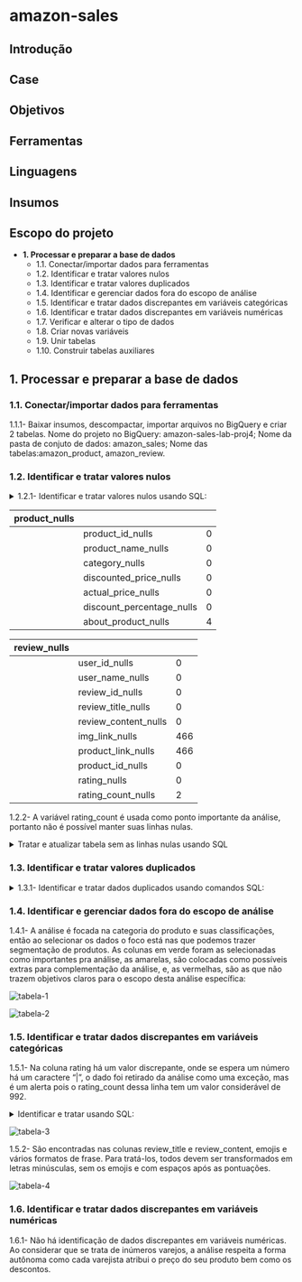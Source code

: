 # amazon-sales

## Introdução

## Case

## Objetivos

## Ferramentas

## Linguagens

## Insumos

## Escopo do projeto

- **1. Processar e preparar a base de dados**
    - 1.1. Conectar/importar dados para ferramentas
    - 1.2. Identificar e tratar valores nulos
    - 1.3. Identificar e tratar valores duplicados
    - 1.4. Identificar e gerenciar dados fora do escopo de análise
    - 1.5. Identificar e tratar dados discrepantes em variáveis categóricas
    - 1.6. Identificar e tratar dados discrepantes em variáveis numéricas
    - 1.7. Verificar e alterar o tipo de dados
    - 1.8. Criar novas variáveis
    - 1.9. Unir tabelas
    - 1.10. Construir tabelas auxiliares

## **1. Processar e preparar a base de dados**

### 1.1. Conectar/importar dados para ferramentas

1.1.1- Baixar insumos, descompactar, importar arquivos no BigQuery e criar 2 tabelas. Nome do projeto no BigQuery: amazon-sales-lab-proj4; Nome da pasta de conjuto de dados: amazon_sales; Nome das tabelas:amazon_product, amazon_review.

### **1.2. Identificar e tratar valores nulos**

<details>
  <summary>1.2.1- Identificar e tratar valores nulos usando SQL:</summary>

  ```sql
--- tabela: amazon_product
-- visualizando tabela
SELECT *
FROM `amazon_sales.amazon_product`;
-- criando CTE de contagem de nulos
WITH product_nulls AS(
  SELECT
    SUM(CASE WHEN product_id IS NULL THEN 1 ELSE 0 END) AS product_id_nulls,
    SUM(CASE WHEN product_name IS NULL THEN 1 ELSE 0 END) AS product_name_nulls,
    SUM(CASE WHEN category IS NULL THEN 1 ELSE 0 END) AS category_nulls,
    SUM(CASE WHEN discounted_price IS NULL THEN 1 ELSE 0 END) AS discounted_price_nulls,
    SUM(CASE WHEN actual_price IS NULL THEN 1 ELSE 0 END) AS actual_price_nulls,
    SUM(CASE WHEN discount_percentage IS NULL THEN 1 ELSE 0 END) AS discount_percentage_nulls,
    SUM(CASE WHEN about_product IS NULL THEN 1 ELSE 0 END) AS about_product_nulls
  FROM `amazon_sales.amazon_product`
)
-- visualizando tabela de contagem de nulos
SELECT * FROM product_nulls;

--- tabela: amazon_review
-- visualizando tabela
SELECT *
FROM `amazon_sales.amazon_review`;
-- criando CTE de contagem de nulos
WITH review_nulls AS(
  SELECT
    SUM(CASE WHEN user_id IS NULL THEN 1 ELSE 0 END) AS user_id_nulls,
    SUM(CASE WHEN user_name IS NULL THEN 1 ELSE 0 END) AS user_name_nulls,
    SUM(CASE WHEN review_id IS NULL THEN 1 ELSE 0 END) AS review_id_nulls,
    SUM(CASE WHEN review_title IS NULL THEN 1 ELSE 0 END) AS review_title_nulls,
    SUM(CASE WHEN review_content IS NULL THEN 1 ELSE 0 END) AS review_content_nulls,
    SUM(CASE WHEN img_link IS NULL THEN 1 ELSE 0 END) AS img_link_nulls,
    SUM(CASE WHEN product_link IS NULL THEN 1 ELSE 0 END) AS product_link_nulls,
    SUM(CASE WHEN product_id IS NULL THEN 1 ELSE 0 END) AS product_id_nulls,
    SUM(CASE WHEN rating IS NULL THEN 1 ELSE 0 END) AS rating_nulls,
    SUM(CASE WHEN rating_count IS NULL THEN 1 ELSE 0 END) AS rating_count_nulls
  FROM `amazon_sales.amazon_review`
)
-- visualizando tabela de contagem de nulos
SELECT * FROM review_nulls;
  ```
</details>

| product_nulls |  |  |
| --- | --- | --- |
|  | product_id_nulls | 0 |
|  | product_name_nulls | 0 |
|  | category_nulls | 0 |
|  | discounted_price_nulls | 0 |
|  | actual_price_nulls | 0 |
|  | discount_percentage_nulls | 0 |
|  | about_product_nulls | 4 |

| review_nulls |  |  |
| --- | --- | --- |
|  | user_id_nulls | 0 |
|  | user_name_nulls | 0 |
|  | review_id_nulls | 0 |
|  | review_title_nulls | 0 |
|  | review_content_nulls | 0 |
|  | img_link_nulls | 466 |
|  | product_link_nulls | 466 |
|  | product_id_nulls | 0 |
|  | rating_nulls | 0 |
|  | rating_count_nulls | 2 |

1.2.2-  A variável rating_count é usada como ponto importante da análise, portanto não é possível manter suas linhas nulas.

<details>
  <summary>Tratar e atualizar tabela sem as linhas nulas usando SQL</summary>

  ```sql
  --atualizar nulos
SELECT
  *
FROM `amazon_sales.amazon_review_clean`
WHERE rating_count IS NULL;


--tabela teste de atualização de nulo
WITH rating_nulls AS(
  SELECT
    *
  FROM `amazon_sales.amazon_review_clean`
  WHERE rating_count IS NOT NULL
)
SELECT * FROM rating_nulls

--atualizando tabela
CREATE OR REPLACE TABLE `amazon_sales.amazon_review_clean` AS(
    SELECT
    *
  FROM `amazon_sales.amazon_review_clean`
  WHERE rating_count IS NOT NULL
);
  ```
</details>

### 1.3. Identificar e tratar valores duplicados

<details>
  <summary>1.3.1- Identificar e tratar dados duplicados usando comandos SQL:</summary>

  ```sql
  ---- Identificar duplicados

---amazon_review
--visualizar tabela
SELECT * FROM `amazon_sales.amazon_review`
----criar tabela temporaria com contagem para identificar duplicados
WITH review_duplicates AS(
  SELECT
    r.*,
    ROW_NUMBER() OVER (PARTITION BY review_id ORDER BY review_id) AS row_num
  FROM `amazon_sales.amazon_review` AS r
)
SELECT
  *
FROM
  review_duplicates
WHERE
  row_num = 1;


---amazon_product
--visualizar tabela
SELECT * FROM `amazon_sales.amazon_product`
----criar tabela temporaria com contagem para identificar duplicados
WITH product_duplicates AS(
  SELECT
    r.*,
    ROW_NUMBER() OVER (PARTITION BY product_id ORDER BY product_id) AS row_num
  FROM `amazon_sales.amazon_product` AS r
)
SELECT
  *
FROM
  product_duplicates
WHERE
  row_num = 1;
  ```
</details>

### 1.4. Identificar e gerenciar dados fora do escopo de análise

1.4.1- A análise é focada na categoria do produto e suas classificações, então ao selecionar os dados o foco está nas que podemos trazer segmentação de produtos. As colunas em verde foram as selecionadas como importantes pra análise, as amarelas, são colocadas como possíveis extras para complementação da análise, e, as vermelhas, são as que não trazem objetivos claros para o escopo desta análise específica:

![tabela-1](https://github.com/user-attachments/assets/8b17b9bd-7cfe-4176-988c-c8f5235da231)

![tabela-2](https://github.com/user-attachments/assets/ac30a25f-4725-4a4d-93a3-3e92d4f8c31a)

### 1.5. Identificar e tratar dados discrepantes em variáveis categóricas

1.5.1- Na coluna rating há um valor discrepante, onde se espera um número há um caractere “|”, o dado foi retirado da análise como uma exceção, mas é um alerta pois o rating_count dessa linha tem um valor considerável de 992.

<details>
  <summary>Identificar e tratar usando SQL:</summary>

  ```sql
  ---identificando dados discrepantes em rating
SELECT   
  MIN(rating) AS min_rating,
  MAX(rating) AS max_rating
FROM `amazon_sales.amazon_review_clean`

---selecionando linha com dado discrepante
SELECT
  *
FROM `amazon_sales.amazon_review`
WHERE rating = '|'

---consultando tabela retirando a linha com dado discrepante
SELECT
    *
FROM `amazon_sales.amazon_review_clean`
WHERE rating != '|'

---substituir tabela sem a linha do dado discrepante
CREATE OR REPLACE TABLE `amazon_sales.amazon_review_clean` AS
 SELECT
    *
  FROM `amazon_sales.amazon_review_clean`
  WHERE rating != '|'
  ```
</details>

![tabela-3](https://github.com/user-attachments/assets/346a84b8-362a-42a7-9776-cda48be93345)

1.5.2- São encontradas nas colunas review_title e review_content, emojis e vários formatos de frase. Para tratá-los, todos devem ser transformados em letras minúsculas, sem os emojis e com espaços após as pontuações.

![tabela-4](https://github.com/user-attachments/assets/a5cbc818-00c6-48ab-a345-31b01779a475)

### 1.6. Identificar e tratar dados discrepantes em variáveis numéricas

1.6.1- Não há identificação de dados discrepantes em variáveis numéricas. Ao considerar que se trata de inúmeros varejos, a análise respeita a forma autônoma como cada varejista atribui o preço do seu produto bem como os descontos.


